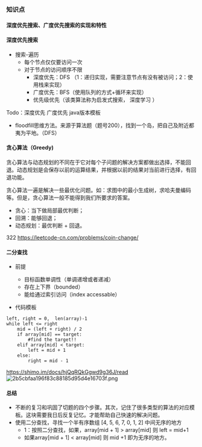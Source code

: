 ### 知识点
#### 深度优先搜索、广度优先搜索的实现和特性

#### 深度优先搜索

* 搜索-遍历
    * 每个节点仅仅要访问一次
    * 对于节点的访问顺序不限
        * 深度优先：DFS （1：递归实现，需要注意节点有没有被访问；2：使用栈来实现）
        * 广度优先：BFS（使用队列的方式+循环来实现）
        * 优先级优先（该类算法称为启发式搜索， 深度学习 ）

Todo：深度优先 广度优先 java版本模板

* floodfill思维方法。来源于算法题（题号200），找到一个岛，把自己及附近都夷为平地。（DFS）


#### 贪心算法（Greedy)

贪心算法与动态规划的不同在于它对每个子问题的解决方案都做出选择，不能回退。动态规划是会保存以前的运算结果，并根据以前的结果对当前进行选择，有回退功能。

贪心算法一遍是解决一些最优化问题。如：求图中的最小生成树，求哈夫曼编码等。但是，贪心算法一般不能得到我们所要求的答案。

* 贪心：当下做局部最优判断；
* 回溯：能够回退；
* 动态规划：最优判断 + 回退。


322 https://leetcode-cn.com/problems/coin-change/



#### 二分查找


* 前提
    * 目标函数单调性（单调递增或者递减）
    * 存在上下界（bounded）
    * 能给通过索引访问（index accessable）

* 代码模板
```
left, right = 0,  len(array)-1
while left <= right
    mid = (left + right) / 2
    if array[mid] == target:
        #find the target!!
    elif array[mid] < target:
        left = mid + 1
    else:
        right = mid - 1
```

https://shimo.im/docs/hjQqRQkGgwd9g36J/read
![2b5cbfaa196f83c88185d95d4e16703f.png](en-resource://database/2483:0)

#### 总结

* 不断的复习和巩固了切题的四个步骤。其次，记住了很多类型的算法的对应模板。这块需要我日后反复记忆。才能帮助自己快速的解决问题。
*  使用二分查找，寻找一个半有序数组 [4, 5, 6, 7, 0, 1, 2] 中间无序的地方
    * 1：按照二分查找，如果，array[mid + 1] > array[mid] 则 left = mid+1
    * 如果array[mid + 1] < array[mid] 则 mid +1 即为无序的地方。
